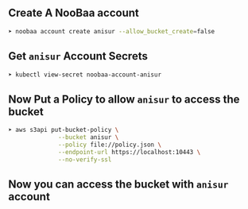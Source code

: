 ## Create A NooBaa account
```bash
➤ noobaa account create anisur --allow_bucket_create=false
```

## Get `anisur` Account Secrets
```bash
➤ kubectl view-secret noobaa-account-anisur
```


## Now Put a Policy to allow `anisur` to access the bucket
```bash
➤ aws s3api put-bucket-policy \
              --bucket anisur \
              --policy file://policy.json \
              --endpoint-url https://localhost:10443 \
              --no-verify-ssl

```



## Now you can access the bucket with `anisur` account
```bash

```